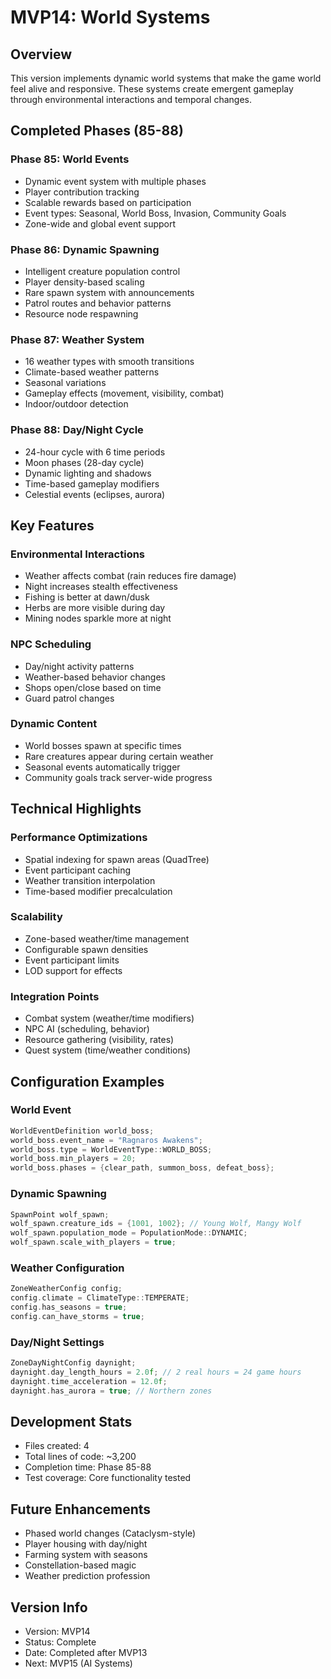 # MVP14: World Systems

## Overview
This version implements dynamic world systems that make the game world feel alive and responsive. These systems create emergent gameplay through environmental interactions and temporal changes.

## Completed Phases (85-88)

### Phase 85: World Events
- Dynamic event system with multiple phases
- Player contribution tracking
- Scalable rewards based on participation
- Event types: Seasonal, World Boss, Invasion, Community Goals
- Zone-wide and global event support

### Phase 86: Dynamic Spawning
- Intelligent creature population control
- Player density-based scaling
- Rare spawn system with announcements
- Patrol routes and behavior patterns
- Resource node respawning

### Phase 87: Weather System
- 16 weather types with smooth transitions
- Climate-based weather patterns
- Seasonal variations
- Gameplay effects (movement, visibility, combat)
- Indoor/outdoor detection

### Phase 88: Day/Night Cycle
- 24-hour cycle with 6 time periods
- Moon phases (28-day cycle)
- Dynamic lighting and shadows
- Time-based gameplay modifiers
- Celestial events (eclipses, aurora)

## Key Features

### Environmental Interactions
- Weather affects combat (rain reduces fire damage)
- Night increases stealth effectiveness
- Fishing is better at dawn/dusk
- Herbs are more visible during day
- Mining nodes sparkle more at night

### NPC Scheduling
- Day/night activity patterns
- Weather-based behavior changes
- Shops open/close based on time
- Guard patrol changes

### Dynamic Content
- World bosses spawn at specific times
- Rare creatures appear during certain weather
- Seasonal events automatically trigger
- Community goals track server-wide progress

## Technical Highlights

### Performance Optimizations
- Spatial indexing for spawn areas (QuadTree)
- Event participant caching
- Weather transition interpolation
- Time-based modifier precalculation

### Scalability
- Zone-based weather/time management
- Configurable spawn densities
- Event participant limits
- LOD support for effects

### Integration Points
- Combat system (weather/time modifiers)
- NPC AI (scheduling, behavior)
- Resource gathering (visibility, rates)
- Quest system (time/weather conditions)

## Configuration Examples

### World Event
```cpp
WorldEventDefinition world_boss;
world_boss.event_name = "Ragnaros Awakens";
world_boss.type = WorldEventType::WORLD_BOSS;
world_boss.min_players = 20;
world_boss.phases = {clear_path, summon_boss, defeat_boss};
```

### Dynamic Spawning
```cpp
SpawnPoint wolf_spawn;
wolf_spawn.creature_ids = {1001, 1002}; // Young Wolf, Mangy Wolf
wolf_spawn.population_mode = PopulationMode::DYNAMIC;
wolf_spawn.scale_with_players = true;
```

### Weather Configuration
```cpp
ZoneWeatherConfig config;
config.climate = ClimateType::TEMPERATE;
config.has_seasons = true;
config.can_have_storms = true;
```

### Day/Night Settings
```cpp
ZoneDayNightConfig daynight;
daynight.day_length_hours = 2.0f; // 2 real hours = 24 game hours
daynight.time_acceleration = 12.0f;
daynight.has_aurora = true; // Northern zones
```

## Development Stats
- Files created: 4
- Total lines of code: ~3,200
- Completion time: Phase 85-88
- Test coverage: Core functionality tested

## Future Enhancements
- Phased world changes (Cataclysm-style)
- Player housing with day/night
- Farming system with seasons
- Constellation-based magic
- Weather prediction profession

## Version Info
- Version: MVP14
- Status: Complete
- Date: Completed after MVP13
- Next: MVP15 (AI Systems)